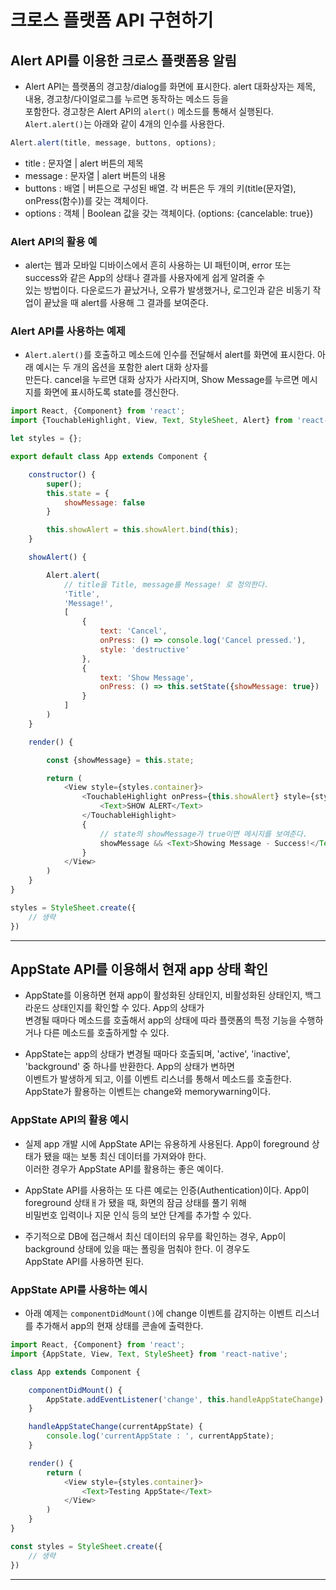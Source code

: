 <h1>크로스 플랫폼 API 구현하기</h1>

<h2>Alert API를 이용한 크로스 플랫폼용 알림</h2>

* Alert API는 플랫폼의 경고창/dialog를 화면에 표시한다. alert 대화상자는 제목, 내용, 경고창/다이얼로그를 누르면 동작하는 메소드 등을   
  포함한다. 경고창은 Alert API의 `alert()` 메소드를 통해서 실행된다. `Alert.alert()`는 아래와 같이 4개의 인수를 사용한다.
```js
Alert.alert(title, message, buttons, options);
```
  * title : 문자열 | alert 버튼의 제목
  * message : 문자열 | alert 버튼의 내용
  * buttons : 배열 | 버튼으로 구성된 배열. 각 버튼은 두 개의 키(title(문자열), onPress(함수))를 갖는 객체이다.
  * options : 객체 | Boolean 값을 갖는 객체이다. (options: {cancelable: true})

<h3>Alert API의 활용 예</h3>

* alert는 웹과 모바일 디바이스에서 흔히 사용하는 UI 패턴이며, error 또는 success와 같은 App의 상태나 결과를 사용자에게 쉽게 알려줄 수   
  있는 방법이다. 다운로드가 끝났거나, 오류가 발생했거나, 로그인과 같은 비동기 작업이 끝났을 때 alert를 사용해 그 결과를 보여준다.

<h3>Alert API를 사용하는 예제</h3>

* `Alert.alert()`를 호출하고 메소드에 인수를 전달해서 alert를 화면에 표시한다. 아래 예시는 두 개의 옵션을 포함한 alert 대화 상자를   
  만든다. cancel을 누르면 대화 상자가 사라지며, Show Message를 누르면 메시지를 화면에 표시하도록 state를 갱신한다.
```js
import React, {Component} from 'react';
import {TouchableHighlight, View, Text, StyleSheet, Alert} from 'react-native';

let styles = {};

export default class App extends Component {

    constructor() {
        super();
        this.state = {
            showMessage: false
        }

        this.showAlert = this.showAlert.bind(this);
    }

    showAlert() {

        Alert.alert(
            // title을 Title, message를 Message! 로 정의한다.
            'Title',
            'Message!',
            [
                {
                    text: 'Cancel',
                    onPress: () => console.log('Cancel pressed.'),
                    style: 'destructive'
                },
                {
                    text: 'Show Message',
                    onPress: () => this.setState({showMessage: true})
                }
            ]
        )
    }

    render() {

        const {showMessage} = this.state;

        return (
            <View style={styles.container}>
                <TouchableHighlight onPress={this.showAlert} style={styles.button}>
                    <Text>SHOW ALERT</Text>
                </TouchableHighlight>
                {
                    // state의 showMessage가 true이면 메시지를 보여준다.
                    showMessage && <Text>Showing Message - Success!</Text>
                }
            </View>
        )
    }
}

styles = StyleSheet.create({
    // 생략
})
```
<hr/>

<h2>AppState API를 이용해서 현재 app 상태 확인</h2>

* AppState를 이용하면 현재 app이 활성화된 상태인지, 비활성화된 상태인지, 백그라운드 상태인지를 확인할 수 있다. App의 상태가   
  변경될 때마다 메소드를 호출해서 app의 상태에 따라 플랫폼의 특정 기능을 수행하거나 다른 메소드를 호출하게할 수 있다.

* AppState는 app의 상태가 변경될 때마다 호출되며, 'active', 'inactive', 'background' 중 하나를 반환한다. App의 상태가 변하면   
  이벤트가 발생하게 되고, 이를 이벤트 리스너를 통해서 메소드를 호출한다. AppState가 활용하는 이벤트는 change와 memorywarning이다.

<h3>AppState API의 활용 예시</h3>

* 실제 app 개발 시에 AppState API는 유용하게 사용된다. App이 foreground 상태가 됐을 때는 보통 최신 데이터를 가져와야 한다.   
  이러한 경우가 AppState API를 활용하는 좋은 예이다.

* AppState API를 사용하는 또 다른 예로는 인증(Authentication)이다. App이 foreground 상태ㅐ가 됐을 때, 화면의 잠금 상태를 풀기 위해   
  비밀번호 입력이나 지문 인식 등의 보안 단계를 추가할 수 있다.

* 주기적으로 DB에 접근해서 최신 데이터의 유무를 확인하는 경우, App이 background 상태에 있을 때는 폴링을 멈춰야 한다. 이 경우도   
  AppState API를 사용하면 된다.

<h3>AppState API를 사용하는 예시</h3>

* 아래 예제는 `componentDidMount()`에 change 이벤트를 감지하는 이벤트 리스너를 추가해서 app의 현재 상태를 콘솔에 출력한다.
```js
import React, {Component} from 'react';
import {AppState, View, Text, StyleSheet} from 'react-native';

class App extends Component {

    componentDidMount() {
        AppState.addEventListener('change', this.handleAppStateChange);
    }

    handleAppStateChange(currentAppState) {
        console.log('currentAppState : ', currentAppState);
    }

    render() {
        return (
            <View style={styles.container}>
                <Text>Testing AppState</Text>
            </View>
        )
    }
}

const styles = StyleSheet.create({
    // 생략
})
```
<hr/>